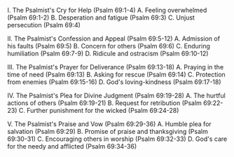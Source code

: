 I. The Psalmist's Cry for Help (Psalm 69:1-4)
   A. Feeling overwhelmed (Psalm 69:1-2)
   B. Desperation and fatigue (Psalm 69:3)
   C. Unjust persecution (Psalm 69:4)

II. The Psalmist's Confession and Appeal (Psalm 69:5-12)
   A. Admission of his faults (Psalm 69:5)
   B. Concern for others (Psalm 69:6)
   C. Enduring humiliation (Psalm 69:7-9)
   D. Ridicule and ostracism (Psalm 69:10-12)

III. The Psalmist's Prayer for Deliverance (Psalm 69:13-18)
   A. Praying in the time of need (Psalm 69:13)
   B. Asking for rescue (Psalm 69:14)
   C. Protection from enemies (Psalm 69:15-16)
   D. God's loving-kindness (Psalm 69:17-18)

IV. The Psalmist's Plea for Divine Judgment (Psalm 69:19-28)
   A. The hurtful actions of others (Psalm 69:19-21)
   B. Request for retribution (Psalm 69:22-23)
   C. Further punishment for the wicked (Psalm 69:24-28)

V. The Psalmist's Praise and Vow (Psalm 69:29-36)
   A. Humble plea for salvation (Psalm 69:29)
   B. Promise of praise and thanksgiving (Psalm 69:30-31)
   C. Encouraging others in worship (Psalm 69:32-33)
   D. God's care for the needy and afflicted (Psalm 69:34-36)